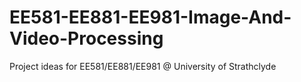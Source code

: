 # EE581-EE881-EE981-Image-And-Video-Processing
Project ideas for EE581/EE881/EE981 @ University of Strathclyde
